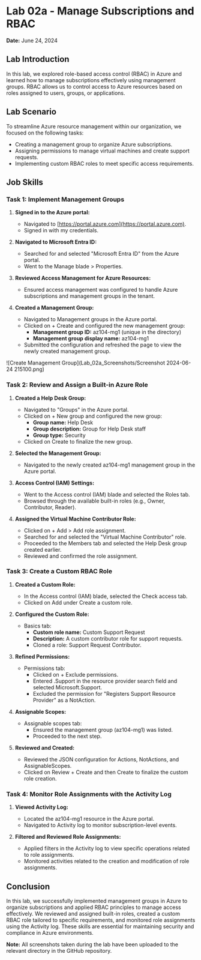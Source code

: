 # Lab 02a - Manage Subscriptions and RBAC

**Date:** June 24, 2024

## Lab Introduction

In this lab, we explored role-based access control (RBAC) in Azure and learned how to manage subscriptions effectively using management groups. RBAC allows us to control access to Azure resources based on roles assigned to users, groups, or applications.

## Lab Scenario

To streamline Azure resource management within our organization, we focused on the following tasks:

- Creating a management group to organize Azure subscriptions.
- Assigning permissions to manage virtual machines and create support requests.
- Implementing custom RBAC roles to meet specific access requirements.

## Job Skills

### Task 1: Implement Management Groups

1. **Signed in to the Azure portal:**
   - Navigated to [https://portal.azure.com](https://portal.azure.com).
   - Signed in with my credentials.

2. **Navigated to Microsoft Entra ID:**
   - Searched for and selected "Microsoft Entra ID" from the Azure portal.
   - Went to the Manage blade > Properties.

3. **Reviewed Access Management for Azure Resources:**
   - Ensured access management was configured to handle Azure subscriptions and management groups in the tenant.

4. **Created a Management Group:**
   - Navigated to Management groups in the Azure portal.
   - Clicked on + Create and configured the new management group:
     - **Management group ID:** az104-mg1 (unique in the directory)
     - **Management group display name:** az104-mg1
   - Submitted the configuration and refreshed the page to view the newly created management group.

![Create Management Group](Lab_02a_Screenshots/Screenshot 2024-06-24 215100.png)

### Task 2: Review and Assign a Built-in Azure Role

1. **Created a Help Desk Group:**
   - Navigated to "Groups" in the Azure portal.
   - Clicked on + New group and configured the new group:
     - **Group name:** Help Desk
     - **Group description:** Group for Help Desk staff
     - **Group type:** Security
   - Clicked on Create to finalize the new group.

2. **Selected the Management Group:**
   - Navigated to the newly created az104-mg1 management group in the Azure portal.

3. **Access Control (IAM) Settings:**
   - Went to the Access control (IAM) blade and selected the Roles tab.
   - Browsed through the available built-in roles (e.g., Owner, Contributor, Reader).

4. **Assigned the Virtual Machine Contributor Role:**
   - Clicked on + Add > Add role assignment.
   - Searched for and selected the "Virtual Machine Contributor" role.
   - Proceeded to the Members tab and selected the Help Desk group created earlier.
   - Reviewed and confirmed the role assignment.

### Task 3: Create a Custom RBAC Role

1. **Created a Custom Role:**
   - In the Access control (IAM) blade, selected the Check access tab.
   - Clicked on Add under Create a custom role.

2. **Configured the Custom Role:**
   - Basics tab:
     - **Custom role name:** Custom Support Request
     - **Description:** A custom contributor role for support requests.
     - Cloned a role: Support Request Contributor.

3. **Refined Permissions:**
   - Permissions tab:
     - Clicked on + Exclude permissions.
     - Entered .Support in the resource provider search field and selected Microsoft.Support.
     - Excluded the permission for "Registers Support Resource Provider" as a NotAction.

4. **Assignable Scopes:**
   - Assignable scopes tab:
     - Ensured the management group (az104-mg1) was listed.
     - Proceeded to the next step.

5. **Reviewed and Created:**
   - Reviewed the JSON configuration for Actions, NotActions, and AssignableScopes.
   - Clicked on Review + Create and then Create to finalize the custom role creation.

### Task 4: Monitor Role Assignments with the Activity Log

1. **Viewed Activity Log:**
   - Located the az104-mg1 resource in the Azure portal.
   - Navigated to Activity log to monitor subscription-level events.

2. **Filtered and Reviewed Role Assignments:**
   - Applied filters in the Activity log to view specific operations related to role assignments.
   - Monitored activities related to the creation and modification of role assignments.

## Conclusion

In this lab, we successfully implemented management groups in Azure to organize subscriptions and applied RBAC principles to manage access effectively. We reviewed and assigned built-in roles, created a custom RBAC role tailored to specific requirements, and monitored role assignments using the Activity log. These skills are essential for maintaining security and compliance in Azure environments.

**Note:** All screenshots taken during the lab have been uploaded to the relevant directory in the GitHub repository.
